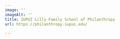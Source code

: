 ```yaml
---
image: ''
imageAlt: ''
title: IUPUI Lilly Family School of Philanthropy
url: https://philanthropy.iupui.edu/

---
```

